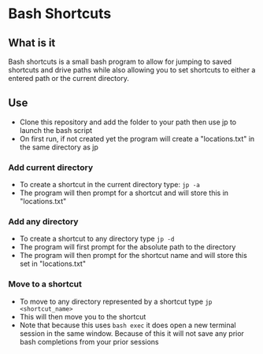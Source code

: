 # Bash Shortcuts

## What is it

Bash shortcuts is a small bash program to allow for jumping to saved shortcuts and drive paths while also allowing you to set shortcuts to either a entered path or the current directory. 

## Use

- Clone this repository and add the folder to your path then use jp to launch the bash script
- On first run, if not created yet the program will create a "locations.txt" in the same directory as jp

### Add current directory
- To create a shortcut in the current directory type:
   ```jp -a```
- The program will then prompt for a shortcut and will store this in "locations.txt"

### Add any directory
- To create a shortcut to any directory type
  ```jp -d```
- The program will first prompt for the absolute path to the directory
- The program will then prompt for the shortcut name and will store this set in "locations.txt"

### Move to a shortcut
- To move to any directory represented by a shortcut type
   ```jp <shortcut_name>```
- This will then move you to the shortcut
- Note that because this uses ```bash exec``` it does open a new terminal session in the same window. Because of this it will not save any prior bash completions from your prior sessions 
